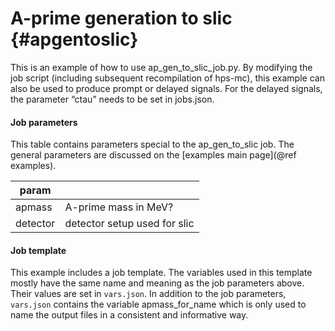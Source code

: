 A-prime generation to slic  {#apgentoslic}
==========================
This is an example of how to use ap_gen_to_slic_job.py.
By modifying the job script (including subsequent recompilation of hps-mc), this example can also be used to produce prompt or delayed signals. For the delayed signals, the parameter “ctau” needs to be set in jobs.json.

#### Job parameters
This table contains parameters special to the ap\_gen\_to\_slic job. The general parameters are discussed on the [examples main page](@ref examples).

| param    |                              |
|----------|------------------------------|
| apmass   | A-prime mass in MeV?         |
| detector | detector setup used for slic |

#### Job template
This example includes a job template. The variables used in this template mostly have the same name and meaning as the job parameters above. Their values are set in `vars.json`. In addition to the job parameters, `vars.json` contains the variable apmass\_for\_name which is only used to name the output files in a consistent and informative way.
